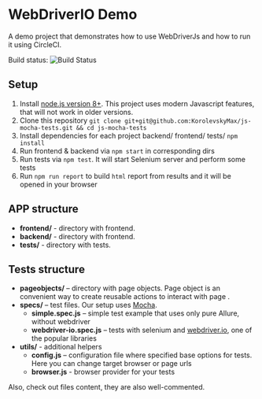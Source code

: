 # WebDriverIO Demo

A demo project that demonstrates how to use WebDriverJs and how to run it using CircleCI.

Build status: ![Build Status](https://circleci.com/gh/KorolevskyMax/js-mocha-tests.svg?style=shield)

## Setup

1. Install [node.js version 8+](https://nodejs.org/). This project uses modern Javascript features, that will not work in older versions.
2. Clone this repository `git clone git+git@github.com:KorolevskyMax/js-mocha-tests.git && cd js-mocha-tests`
3. Install dependencies for each project backend/ frontend/ tests/ `npm install`
4. Run frontend & backend via `npm start` in corresponding dirs
5. Run tests via `npm test`. It will start Selenium server and perform some tests
6. Run `npm run report` to build `html` report from results and it will be
opened in your browser

## APP structure
* **frontend/** - directory with frontend.
* **backend/** - directory with frontend.
* **tests/** - directory with tests.

## Tests structure

* **pageobjects/** – directory with page objects. Page object is an convenient way to create reusable actions to interact with page .
* **specs/** – test files. Our setup uses [Mocha].
    * **simple.spec.js** – simple test example that uses only pure Allure, without webdriver
    * **webdriver-io.spec.js** – tests with selenium and [webdriver.io], one of the popular libraries
* **utils/** - additional helpers
    * **config.js** – configuration file where specified base options for tests. Here you can change target browser or page urls
    * **browser.js** - browser provider for your tests

Also, check out files content, they are also well-commented.

[allure-cli]: https://github.com/allure-framework/allure-cli
[Mocha]: http://mochajs.org
[webdriver.io]: http://webdriver.io/
